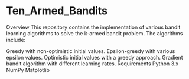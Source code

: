 # Ten_Armed_Bandits
Overview
This repository contains the implementation of various bandit learning algorithms to solve the k-armed bandit problem. The algorithms include:

Greedy with non-optimistic initial values.
Epsilon-greedy with various epsilon values.
Optimistic initial values with a greedy approach.
Gradient bandit algorithm with different learning rates.
Requirements
Python 3.x
NumPy
Matplotlib
